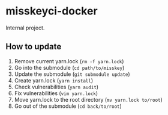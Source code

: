 misskeyci-docker
==

Internal project.

How to update
--

1. Remove current yarn.lock (`rm -f yarn.lock`)
2. Go into the submodule (`cd path/to/misskey`)
3. Update the submodule (`git submodule update`)
4. Create yarn.lock (`yarn install`)
5. Check vulnerabilities (`yarn audit`)
6. Fix vulnerabilities (`vim yarn.lock`)
7. Move yarn.lock to the root directory (`mv yarn.lock to/root`)
8. Go out of the submodule (`cd back/to/root`)
